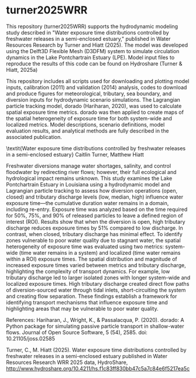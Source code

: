 # turner2025WRR
This repository (turner2025WRR) supports the hydrodynamic modeling study described in "Water exposure time distributions controlled by freshwater releases in a semi-enclosed estuary," published in Water Resources Research by Turner and Hiatt (2025). The model was developed using the Delft3D Flexible Mesh (D3DFM) system to simulate circulation dynamics in the Lake Pontchartrain Estuary (LPE). Model input files to reproduce the results of this code can be found on Hydroshare (Turner & Hiatt, 2025a)

This repository includes all scripts used for downloading and plotting model inputs, calibration (2011) and validation (2014) analysis, codes to download and produce figures for meteorological, tributary, sea boundary, and diversion inputs for hydrodynamic scenario simulations. The Lagrangian particle tracking model, dorado (Hariharan, 2020), was used to calculate spatial exposure time metrics. dorado was then applied to create maps of the spatial heterogeneity of exposure time for both system-wide and localized metrics. Model descriptions, scenario definitions, model evaluation results, and analytical methods are fully described in the associated publication.


\textit{Water exposure time distributions controlled by freshwater releases in a semi-enclosed estuary}
Caitlin Turner, Matthew Hiatt

Freshwater diversions manage water shortages, salinity, and control floodwater by redirecting river flows; however, their full ecological and hydrological impact remains unknown. This study examines the Lake Pontchartrain Estuary in Louisiana using a hydrodynamic model and Lagrangian particle tracking to assess how diversion operations (open, closed) and tributary discharge levels (low, median, high) influence water exposure time—the cumulative duration water remains in a domain, including re-entry. Exposure time was analyzed based on the time required for 50\%, 75\%, and 90\% of released particles to leave a defined region of interest (ROI). Results show that when the diversion is open, high tributary discharge reduces exposure times by 51% compared to low discharge. In contrast, when closed, tributary discharge has minimal effect. To identify zones vulnerable to poor water quality due to stagnant water, the spatial heterogeneity of exposure time was evaluated using two metrics: system-wide (time water remains in a system) and localized (time water remains within a ROI) exposure times. The spatial distribution and magnitude of increased exposure times varied between metrics and tributary discharge, highlighting the complexity of transport dynamics. For example, low tributary discharge led to larger isolated zones with longer system-wide and localized exposure times. High tributary discharge created direct flow paths of diversion-sourced water through tidal inlets, short-circuiting the system and creating flow separation. These findings establish a framework for identifying transport mechanisms that influence exposure time and highlighting areas that may be vulnerable to poor water quality.


References:
Hariharan, J., Wright, K., & Passalacqua, P. (2020). dorado: A Python package for simulating passive particle transport in shallow-water flows. Journal of Open Source Software, 5 (54), 2585. doi: 10.21105/joss.02585

Turner, C., M. Hiatt (2025). Water exposure time distributions controlled by freshwater releases in a semi-enclosed estuary published in Water Resources Research WRR 2025 data, HydroShare, http://www.hydroshare.org/10.4211/hs.f1c83ff830bb47c5a7c84e6f5217ea5c
